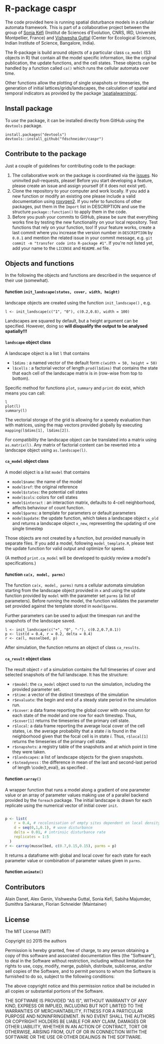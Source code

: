 R-package caspr
===============

The code provided here is running spatial disturbance models in a cellular automata framework. This is part of a collaborative project between the group of [Sonia Kéfi](http://sonia.kefi.fr/) (Institut de Sciences d'Evolution, CNRS, IRD, Université Montpellier, France) and [Vishwesha Guttal](https://teelabiisc.wordpress.com/) (Center for Ecological Sciences, Indian Institute of Science, Bangalore, India).

The R-package is build around objects of a particular class `ca_model` (S3 objects in R) that contain all the model specific information, like the original publication, the update functions, and the cell states. 
These objects can be handled by a function called `ca()` which runs the cellular automata over time. 

Other functions allow the plotting of single snapshots or timeseries, the generation of initial lattices/grids/landscapes, the calculation of spatial and temporal indicators as provided by the package ['spatialwarnings'](https://github.com/fdschneider/spatial_warnings).

## Install package

To *use* the package, it can be installed directly from GitHub using the `devtools` package. 

```
install.packages("devtools")
devtools::install_github("fdschneider/caspr")
```

## Contribute to the package

Just a couple of guidelines for contributing code to the package:

1. The collaborative work on the package is coordinated via the [issues](https://github.com/fdschneider/caspr/issues). No uninvited pull-requests, please! Before you start developing a feature, please create an issue and assign yourself (if it does not exist yet). 
2. Clone the repository to your computer and work locally. If you add a new function or modify an existing one please include a valid documentation using [roxygen2](http://r-pkgs.had.co.nz/man.html). If you refer to functions of other packages, put them in the `Import` list in DESCRIPTION and use the structure `package::function()` to apply them in the code. 
3. Before you push your commits to GitHub, please be sure that everything works fine by testing the new functionality on your local repository. Test functions that rely on your function, too! If your feature works, create a last commit where you increase the version number in `DESCRIPTION` by `0.0.1` and mention the related issue in your commit message, e.g. `git commit -m "transfer code into R-package #1"`. If you're not listed yet, add your name to the `LICENSE` and `README.md` file. 


## Objects and functions

In the following the objects and functions are described in the sequence of their use (somewhat). 


####  function `init_landscape(states, cover, width, height)`

landscape objects are created using the function `init_landscape()` , e.g. 

```
l <- init_landscape(c("1", "0"), c(0.2,0.8), width = 100)
``` 

Landscapes are squared by default, but a height argument can be specified. However, doing so **will disqualify the output to be analysed spatially!!!** 

#### `landscape` object class

A landscape object is a list `l` that contains

- `l$dims` : a named vector of the default form `c(width = 50, height = 50)`
- `l$cells` : a factorial vector of length `prod(l$dims)` that contains the state that each cell of the landscape matrix is in (row-wise from top to bottom). 

Specific method for functions `plot`, `summary` and `print` do exist, which means you can call:

```
l
plot(l)
summary(l)
```

The vectorial storage of the grid is allowing for a speedy evaluation than with matrices, using the map vectors provided globally by executing `mapping(l$dims[1], l$dims[2])`. 

For compatibility the landscape object can be translated into a matrix using `as.matrix(l)`. Any matrix of factorial content can be reverted into a landscape object using `as.landscape(l)`. 

#### `ca_model` object class 

A model object is a list `model` that contains

- `model$name`: the name of the model
- `model$ref`: the original reference
- `model$states`: the potential cell states
- `model$cols`: colors for cell states
- `model$interact` : an interaction matrix, defaults to 4-cell neighborhood, affects behaviour of count function. 
- `model$parms`: a template for parameters or default parameters 
- `model$update`: the update function, which takes a landscape object `x_old` and returns a landscape object `x_new`, representing the updating of one single timestep

Those objects are not created by a function, but provided manually in separate files. If you add a model, following `model_template.R`, please test the update function for valid output and optimize for speed. 

(A method `print.ca_model` will be developed to quickly review a model's specifications.)

#### function `ca(x, model, parms)` 

The function `ca(x, model, parms)` runs a cellular automata simulation starting from the landscape object provided in `x` and using the update function provided by `model` with the parameter set `parms` (a list of parameters). Before running the model, the function validates the parameter set provided against the template stored in `model$parms`. 

Further parameters can be used to adjust the timespan run and the snapshots of the landscape saved. 

```
l <- init_landscape(c("+", "0", "-"), c(0.2,0.7,0.1))
p <- list(d = 0.4, r = 0.2, delta = 0.4) 
r <- ca(l, musselbed, p)

```

After simulation, the function returns an object of class `ca_results`.  


#### `ca_result` object class

The result object `r` of a simulation contains the full timeseries of cover and selected snapshots of the full landscape. It has the structure:

- `r$model`: the `ca_model` object used to run the simulation, including the provided parameter set.
- `r$time`: a vector of the distinct timesteps of the simulation
- `r$evaluate`: the begin and end of a steady state period in the simulation run. 
- `r$cover`: a data frame reporting the global cover with one column for each state of the model and one row for each timestep. Thus, `r$cover[1]` returns the timeseries of the primary cell state. 
- `r$local`: a data frame reporting the average local cover of the cell states, i.e. the average probability that a state *i* is found in the neighborhood given that the focal cell is in state *i*. Thus, `r$local[1]` returns the timeseries of the primary cell state. 
- `r$snapshots`: a registry table of the snapshots and at which point in time they were taken. 
- `r$landscapes`: a list of landscape objects for the given snapshots.
- `r$steadyness` : the difference in mean of the last and second-last period of length \code{t_eval}, as specified . 

#### function `carray()`

A wrapper function that runs a model along a gradient of one parameter value or an array of parameter values making use of a parallel backend provided by the `foreach` package. The initial landscape is drawn for each replicate using the numerical vector of initial cover `init`. 

```r

p <- list(
    r = 0.4, # recolonisation of empty sites dependent on local density
    d = seq(0,1,0.1), # wave disturbance
    delta = 0.01, # intrinsic disturbance rate
    replicates = 1:5
  )
r <- carray(musselbed, c(0.7,0.15,0.15), parms = p)

```

It returns a dataframe with global and local cover for each state for each parameter value or combination of parameter values given in `parms`.



#### function `animate()`


## Contributors

Alain Danet, Alex Genin, Vishwesha Guttal, Sonia Kefi, Sabiha Majumder, Sumithra Sankaran, Florian Schneider (Maintainer)

## License

The MIT License (MIT)

Copyright (c) 2015 the authors

Permission is hereby granted, free of charge, to any person obtaining a copy
of this software and associated documentation files (the "Software"), to deal
in the Software without restriction, including without limitation the rights
to use, copy, modify, merge, publish, distribute, sublicense, and/or sell
copies of the Software, and to permit persons to whom the Software is
furnished to do so, subject to the following conditions:

The above copyright notice and this permission notice shall be included in
all copies or substantial portions of the Software.

THE SOFTWARE IS PROVIDED "AS IS", WITHOUT WARRANTY OF ANY KIND, EXPRESS OR
IMPLIED, INCLUDING BUT NOT LIMITED TO THE WARRANTIES OF MERCHANTABILITY,
FITNESS FOR A PARTICULAR PURPOSE AND NONINFRINGEMENT. IN NO EVENT SHALL THE
AUTHORS OR COPYRIGHT HOLDERS BE LIABLE FOR ANY CLAIM, DAMAGES OR OTHER
LIABILITY, WHETHER IN AN ACTION OF CONTRACT, TORT OR OTHERWISE, ARISING FROM,
OUT OF OR IN CONNECTION WITH THE SOFTWARE OR THE USE OR OTHER DEALINGS IN
THE SOFTWARE.
